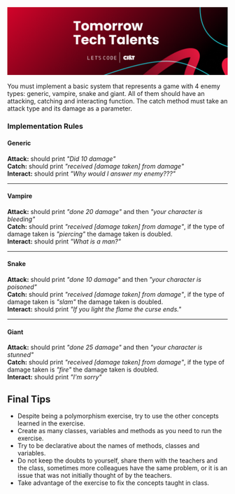 <img src="https://github.com/RitaFer/tomorrow-tech-talents/blob/main/assets/TomorrowTechTalentsLogo.svg" style="width: 300%, height: auto, margin-left: auto, margin-left: auto" />

You must implement a basic system that represents a game with 4 enemy types: generic, vampire, snake and giant. All of them should have an attacking, catching and interacting function. The catch method must take an attack type and its damage as a parameter.

### Implementation Rules

#### Generic
**Attack:** should print *"Did 10 damage"* <br />
**Catch:** should print *"received [damage taken] from damage"* <br />
**Interact:** should print *"Why would I answer my enemy???"* <br />
<hr />

#### Vampire
**Attack:** should print *"done 20 damage"* and then *"your character is bleeding"* <br />
**Catch:** should print *"received [damage taken] from damage"*, if the type of damage taken is *"piercing"* the damage taken is doubled. <br />
**Interact:** should print *"What is a man?"* <br />
<hr />

#### Snake
**Attack:** should print *"done 10 damage"* and then *"your character is poisoned"* <br />
**Catch:** should print *"received [damage taken] from damage"*, if the type of damage taken is *"slam"* the damage taken is doubled. <br />
**Interact:** should print *"If you light the flame the curse ends."* <br />
<hr />

#### Giant
**Attack:** should print *"done 25 damage"* and then *"your character is stunned"* <br />
**Catch:** should print *"received [damage taken] from damage"*, if the type of damage taken is *"fire"* the damage taken is doubled. <br />
**Interact:** should print *"I'm sorry"* <br />


## Final Tips

 - Despite being a polymorphism exercise, try to use the other concepts learned in the exercise.
 - Create as many classes, variables and methods as you need to run the exercise.
 - Try to be declarative about the names of methods, classes and variables.
 - Do not keep the doubts to yourself, share them with the teachers and the class, sometimes more colleagues have the same problem, or it is an issue that was not initially thought of by the teachers.
 - Take advantage of the exercise to fix the concepts taught in class.
